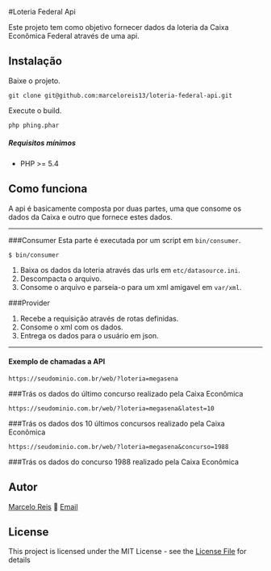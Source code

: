 #Loteria Federal Api

Este projeto tem como objetivo fornecer dados da loteria da Caixa Econômica Federal através de uma api.

## Instalação

Baixe o projeto. 
```
git clone git@github.com:marceloreis13/loteria-federal-api.git
```

Execute o build.
```
php phing.phar
```

##### Requisitos mínimos
* PHP >= 5.4

## Como funciona 
A api é basicamente composta por duas partes, uma que consome os dados da Caixa e outro que fornece estes dados.

- - -

###Consumer
Esta parte é executada por um script em ```bin/consumer```.
```
$ bin/consumer
```

1. Baixa os dados da loteria através das urls em ```etc/datasource.ini```.
2. Descompacta o arquivo.
3. Consome o arquivo e parseia-o para um xml amigavel em ```var/xml```.

###Provider

1. Recebe a requisição através de rotas definidas.
2. Consome o xml com os dados.
3. Entrega os dados para o usuário em json.

- - -

#### Exemplo de chamadas a API

```
https://seudominio.com.br/web/?loteria=megasena
```
###Trás os dados do último concurso realizado pela Caixa Econômica

```
https://seudominio.com.br/web/?loteria=megasena&latest=10
```
###Trás os dados dos 10 últimos concursos realizado pela Caixa Econômica

```
https://seudominio.com.br/web/?loteria=megasena&concurso=1988
```
###Trás os dados do concurso 1988 realizado pela Caixa Econômica


## Autor

[Marcelo Reis](http://marcelo.cc) :email: [Email](mailto:me@marcelo.cc)

## License

This project is licensed under the MIT License - see the [License File](LICENSE) for details